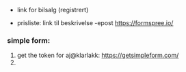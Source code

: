 

- link for bilsalg (registrert)

+ prisliste: link til beskrivelse
-epost https://formspree.io/

### simple form:
1. get the token for aj@klarlakk: https://getsimpleform.com/
2. 
